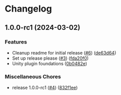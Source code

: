 # Changelog

## 1.0.0-rc1 (2024-03-02)


### Features

* Cleanup readme for initial release ([#6](https://github.com/rivet-gg/plugin-unity/issues/6)) ([de63d64](https://github.com/rivet-gg/plugin-unity/commit/de63d6441b7bf5a3c4d200fd34d967c402980aaf))
* Set up release please ([#3](https://github.com/rivet-gg/plugin-unity/issues/3)) ([fda20f0](https://github.com/rivet-gg/plugin-unity/commit/fda20f0fc41b47c245c87cd271bac7493b8cf075))
* Unity plugin foundations ([0b0482e](https://github.com/rivet-gg/plugin-unity/commit/0b0482e9cac07ea79afce5f21d924b19f79d7781))


### Miscellaneous Chores

* release 1.0.0-rc1 ([#4](https://github.com/rivet-gg/plugin-unity/issues/4)) ([832f1ee](https://github.com/rivet-gg/plugin-unity/commit/832f1ee27e307aa0d6900ef978e3310e5948f286))
